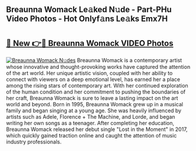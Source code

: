 ## Breaunna Womack Le𝚊ked N𝚞de - Part-PHu Video Photos - Hot Onlyf𝚊ns Le𝚊ks Emx7H

# <h2><a href="http://ac32420.deff.icu/?id=Breaunna+Womack">🔗 New 👉🔴 Breaunna Womack VIDEO Photos</a></h2>

[![Breaunna Womack N𝚞des](https://i.imgur.com/rIISA9y.gif)](http://ac32420.deff.icu/?id=Breaunna+Womack)
Breaunna Womack is a contemporary artist whose innovative and thought-provoking works have captured the attention of the art world. Her unique artistic vision, coupled with her ability to connect with viewers on a deep emotional level, has earned her a place among the rising stars of contemporary art. With her continued exploration of the human condition and her commitment to pushing the boundaries of her craft, Breaunna Womack is sure to leave a lasting impact on the art world and beyond. Born in 1995, Breaunna Womack grew up in a musical family and began singing at a young age. She was heavily influenced by artists such as Adele, Florence + The Machine, and Lorde, and began writing her own songs as a teenager. After completing her education, Breaunna Womack released her debut single "Lost in the Moment" in 2017, which quickly gained traction online and caught the attention of music industry professionals.
